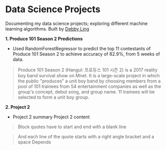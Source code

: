 # Data Science Projects

Documenting my data science projects; exploring different machine learning algorithms. Built by [Debby Ling](https://www.linkedin.com/in/debby-ling-74944226/)

**1. Produce 101 Season 2 Predictions**
- Used RandomForestRegressor to predict the top 11 contestants of Produce 101 Season 2 to achieve accuracy of 82.9%, from 5 weeks of data.

> Produce 101 Season 2 (Hangul: 프로듀스 101 시즌 2) is a 2017 reality boy band survival show on Mnet. It is a large-scale project in which the public "produces" a unit boy band by choosing members from a pool of 101 trainees from 54 entertainment companies as well as the group's concept, debut song, and group name. 11 trainees will be selected to form a unit boy group.

**2. Project 2**
- Project 2 summary
Project 2 content  


> Block quotes have to start and end with a blank line

> And each line of the quote starts with a right angle bracket and a space
> Depends
